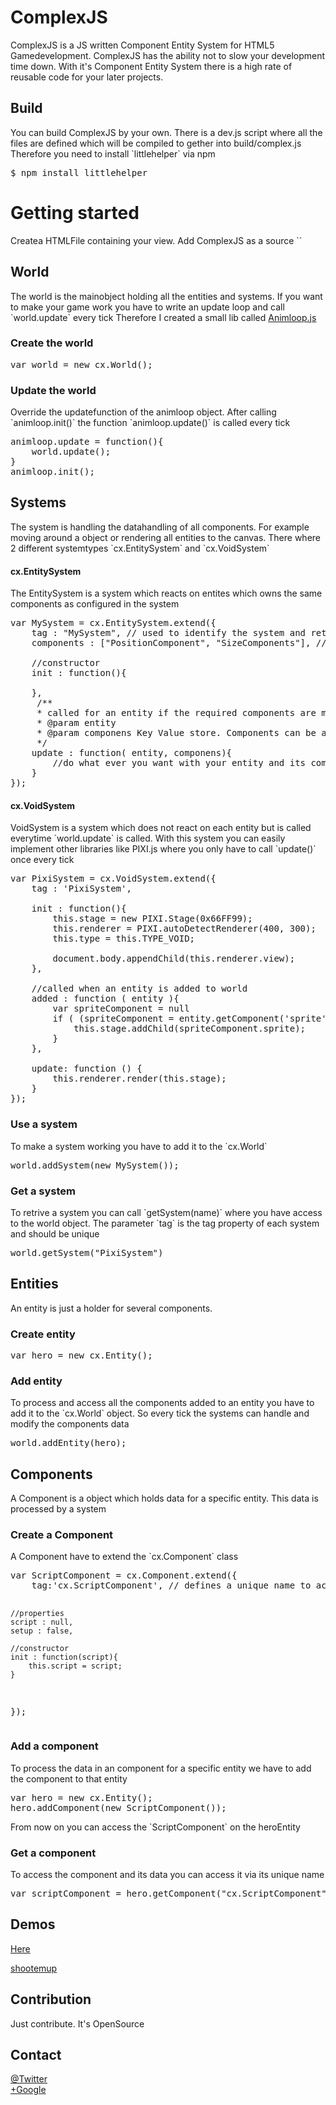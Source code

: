 <h1>ComplexJS</h1>
ComplexJS is a JS written Component Entity System for HTML5 Gamedevelopment.
ComplexJS has the ability not to slow your development time down.
With it's Component Entity System there is a high rate of reusable code for your later projects.
<h2>Build</h2>
You can build ComplexJS by your own. There is a dev.js script where all the files are defined which will be compiled to gether into build/complex.js
Therefore you need to install `littlehelper` via npm
<pre>
$ npm install littlehelper
</pre>


<h1>Getting started</h1>
Createa HTMLFile containing your view.
Add ComplexJS as a source
`<script type="text/javascript" src="./libs/complex.js"></script>`

<h2>World</h2>
The world is the mainobject holding all the entities and systems.
If you want to make your game work you have to write an update loop and call `world.update` every tick
Therefore I created a small lib called <a href="https://github.com/faebeee/Animloop">Animloop.js</a>

<h3>Create the world</h3>

<pre>
var world = new cx.World();
</pre>

<h3>Update the world</h3>
Override the updatefunction of the animloop object. After calling `animloop.init()` the function `animloop.update()` is called every tick
<pre>
animloop.update = function(){
    world.update();
}
animloop.init();
</pre>

<h2>Systems</h2>
The system is handling the datahandling of all components. For example moving around a object or rendering all entities to the canvas.
There where 2 different systemtypes `cx.EntitySystem` and `cx.VoidSystem`

<h4>cx.EntitySystem</h4>
The EntitySystem is a system which reacts on entites which owns the same components as configured in the system

<pre>
var MySystem = cx.EntitySystem.extend({
    tag : "MySystem", // used to identify the system and retrive it back from the world
    components : ["PositionComponent", "SizeComponents"], // the value of the tag property in your components

    //constructor
    init : function(){

    },
     /**
     * called for an entity if the required components are matching these of the entity
     * @param entity
     * @param componens Key Value store. Components can be accessed with the componentName `components["myComponent"]`
     */
    update : function( entity, componens){
        //do what ever you want with your entity and its components
    }
});
</pre>

<h4>cx.VoidSystem</h4>
VoidSystem is a system which does not react on each entity but is called everytime `world.update` is called. With this system you can easily implement other libraries like PIXI.js where you only have to call `update()` once every tick

<pre>
var PixiSystem = cx.VoidSystem.extend({
    tag : 'PixiSystem',

    init : function(){
        this.stage = new PIXI.Stage(0x66FF99);
        this.renderer = PIXI.autoDetectRenderer(400, 300);
        this.type = this.TYPE_VOID;

        document.body.appendChild(this.renderer.view);
    },

    //called when an entity is added to world
    added : function ( entity ){
        var spriteComponent = null
        if ( (spriteComponent = entity.getComponent('sprite')) != null ){
            this.stage.addChild(spriteComponent.sprite);
        }
    },

    update: function () {
        this.renderer.render(this.stage);
    }
});
</pre>

<h3>Use a system</h3>
To make a system working you have to add it to the `cx.World`
<pre>
world.addSystem(new MySystem());
</pre>

<h3>Get a system</h3>
To retrive a system you can call `getSystem(name)` where you have access to the world object.
The parameter `tag` is the tag property of each system and should be unique

<pre>
world.getSystem("PixiSystem")
</pre>

<h2>Entities</h2>
An entity is just a holder for several components.

<h3>Create entity</h3>
<pre>
var hero = new cx.Entity();
</pre>

<h3>Add entity</h3>
To process and access all the components added to an entity you have to add it to the `cx.World` object. So every tick the systems can handle and modify the components data
<pre>
world.addEntity(hero);
</pre>

<h2>Components</h2>
A Component is a object which holds data for a specific entity. This data is processed by a system

<h3>Create a Component</h3>
A Component have to extend the `cx.Component` class
<pre>
var ScriptComponent = cx.Component.extend({
	tag:'cx.ScriptComponent', // defines a unique name to access this component later

    //properties
	script : null,
	setup : false,

    //constructor
	init : function(script){
		this.script = script;
	}
});
</pre>

<h3>Add a component</h3>
To process the data in an component for a specific entity we have to add the component to that entity
<pre>
var hero = new cx.Entity();
hero.addComponent(new ScriptComponent());
</pre>
From now on you can access the `ScriptComponent` on the heroEntity

<h3>Get a component</h3>
To access the component and its data you can access it via its unique name
<pre>
var scriptComponent = hero.getComponent("cx.ScriptComponent");
</pre>

<h2>Demos</h2>
<a href="https://github.com/faebeee/complex-demo">Here</a>

<a href="https://github.com/faebeee/complex-demo/tree/master/shootemup">shootemup</a>

<h2>Contribution</h2>
Just contribute. It's OpenSource

<h2>Contact</h2>
<a href="https://twitter.com/faebeee">@Twitter</a><br>
<a href="https://plus.google.com/u/0/113673733496424994581/posts">+Google</a>
